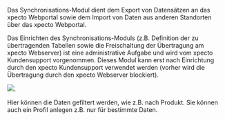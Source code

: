 Das Synchronisations-Modul dient dem Export von Datensätzen an das xpecto Webportal sowie dem Import von Daten aus anderen Standorten über das xpecto Webportal.

Das Einrichten des Synchronisations-Moduls (z.B. Definition der zu übertragenden Tabellen sowie die Freischaltung der Übertragung am xpecto Webserver) ist eine administrative Aufgabe und wird vom xpecto Kundensupport vorgenommen. Dieses Modul kann erst nach Einrichtung durch den xpecto Kundensupport verwendet werden (vorher wird die Übertragung durch den xpecto Webserver blockiert).

![](http://xpecto.github.io/docs/img/img_1421748051531.png).

Hier können die Daten gefiltert werden, wie z.B. nach Produkt.
Sie können auch ein Profil anlegen z.B. nur für bestimmte Daten.
